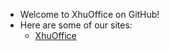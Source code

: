 - Welcome to XhuOffice on GitHub!
- Here are some of our sites:
  - [XhuOffice](https://xhuoffice.tk/)
